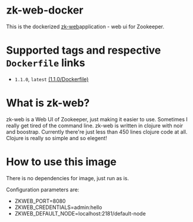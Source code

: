 # zk-web-docker
This is the dockerized [zk-web](https://github.com/noteax/zk-web)application - web ui for Zookeeper. 

# Supported tags and respective `Dockerfile` links

* `1.1.0`, `latest` [(1.1.0/Dockerfile)](https://github.com/noteax/zk-web-docker/blob/master/1.1.0/Dockerfile)

# What is zk-web?

zk-web is a Web UI of Zookeeper, just making it easier to use. Sometimes I really get tired of the command line. zk-web is written in clojure with noir and boostrap. Currently there're just less than 450 lines clojure code at all. Clojure is really so simple and so elegent!

# How to use this image

There is no dependencies for image, just run as is.

Configuration parameters are:
 - ZKWEB_PORT=8080
 - ZKWEB_CREDENTIALS=admin:hello
 - ZKWEB_DEFAULT_NODE=localhost:2181/default-node
 
